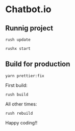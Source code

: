 # Chatbot.io

## Runnig project

`rush update`

`rushx start`

## Build for production

`yarn prettier:fix`

First build:

`rush build`

All other times:

`rush rebuild`

Happy coding!!
